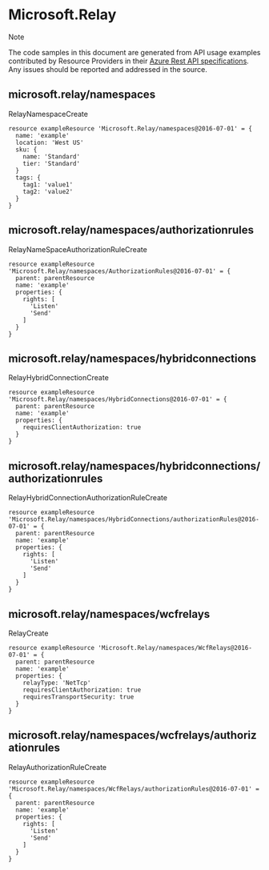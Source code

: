 # Microsoft.Relay
  
> [!NOTE]
> The code samples in this document are generated from API usage examples contributed by Resource Providers in their [Azure Rest API specifications](https://github.com/Azure/azure-rest-api-specs). Any issues should be reported and addressed in the source.


## microsoft.relay/namespaces

RelayNamespaceCreate
```bicep
resource exampleResource 'Microsoft.Relay/namespaces@2016-07-01' = {
  name: 'example'
  location: 'West US'
  sku: {
    name: 'Standard'
    tier: 'Standard'
  }
  tags: {
    tag1: 'value1'
    tag2: 'value2'
  }
}
```

## microsoft.relay/namespaces/authorizationrules

RelayNameSpaceAuthorizationRuleCreate
```bicep
resource exampleResource 'Microsoft.Relay/namespaces/AuthorizationRules@2016-07-01' = {
  parent: parentResource 
  name: 'example'
  properties: {
    rights: [
      'Listen'
      'Send'
    ]
  }
}
```

## microsoft.relay/namespaces/hybridconnections

RelayHybridConnectionCreate
```bicep
resource exampleResource 'Microsoft.Relay/namespaces/HybridConnections@2016-07-01' = {
  parent: parentResource 
  name: 'example'
  properties: {
    requiresClientAuthorization: true
  }
}
```

## microsoft.relay/namespaces/hybridconnections/authorizationrules

RelayHybridConnectionAuthorizationRuleCreate
```bicep
resource exampleResource 'Microsoft.Relay/namespaces/HybridConnections/authorizationRules@2016-07-01' = {
  parent: parentResource 
  name: 'example'
  properties: {
    rights: [
      'Listen'
      'Send'
    ]
  }
}
```

## microsoft.relay/namespaces/wcfrelays

RelayCreate
```bicep
resource exampleResource 'Microsoft.Relay/namespaces/WcfRelays@2016-07-01' = {
  parent: parentResource 
  name: 'example'
  properties: {
    relayType: 'NetTcp'
    requiresClientAuthorization: true
    requiresTransportSecurity: true
  }
}
```

## microsoft.relay/namespaces/wcfrelays/authorizationrules

RelayAuthorizationRuleCreate
```bicep
resource exampleResource 'Microsoft.Relay/namespaces/WcfRelays/authorizationRules@2016-07-01' = {
  parent: parentResource 
  name: 'example'
  properties: {
    rights: [
      'Listen'
      'Send'
    ]
  }
}
```
